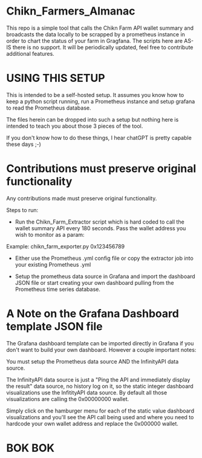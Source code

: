 # Chikn_Farmers_Almanac
This repo is a simple tool that calls the Chikn Farm API wallet summary and broadcasts the data locally to be scrapped by a prometheus instance in order to chart the status of your farm in Gragfana.  The scripts here are AS-IS there is no support. It will be periodically updated, feel free to contribute additional features.

# USING THIS SETUP
This is intended to be a self-hosted setup.  It assumes you know how to keep a python script running, run a Prometheus instance and setup grafana to read the Prometheus database.

The files herein can be dropped into such a setup but nothing here is intended to teach you about those 3 pieces of the tool.

If you don't know how to do these things, I hear chatGPT is pretty capable these days ;-)

# Contributions must preserve original functionality
Any contributions made must preserve original functionality.

Steps to run:
- Run the Chikn_Farm_Extractor script which is hard coded to call the wallet summary API every 180 seconds.  Pass the wallet address you wish to monitor as a param:

Example:
chikn_farm_exporter.py 0x123456789

- Either use the Prometheus .yml config file or copy the extractor job into your existing Prometheus .yml

- Setup the prometheus data source in Grafana and import the dashboard JSON file or start creating your own dashboard pulling from the Prometheus time series database.

# A Note on the Grafana Dashboard template JSON file

The Grafana dashboard template can be imported directly in Grafana if you don't want to build your own dashboard.  However a couple important notes:

You must setup the Prometheus data source AND the InfinityAPI data source.

The InfinityAPI data source is just a "Ping the API and immediately display the result" data source, no history log on it, so the static integer dashboard visualizations use the InfitityAPI data source.  By default all those visualizations are calling the 0x00000000 wallet.

Simply click on the hamburger menu for each of the static value dashboard visualizations and you'll see the API call being used and where you need to hardcode your own wallet address and replace the 0x000000 wallet.

# BOK BOK
